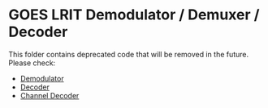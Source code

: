 GOES LRIT Demodulator / Demuxer / Decoder
=========================================

This folder contains deprecated code that will be removed in the future. Please check:

* [Demodulator](../demodulator)
* [Decoder](../decoder)
* [Channel Decoder](../channeldecoder)